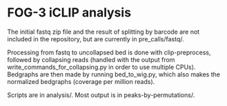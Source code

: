 FOG-3 iCLIP analysis
====

The initial fastq zip file and the result of splitting by barcode are not included in the repository, but are currently in pre_calls/fastq/.

Processing from fastq to uncollapsed bed is done with clip-preprocess, followed by collapsing reads (handled with the output from write_commands_for_collapsing.py in order to use multiple CPUs).
Bedgraphs are then made by running bed_to_wig.py, which also makes the normalized bedgraphs (coverage per million reads).

Scripts are in analysis/.
Most output is in peaks-by-permutations/.
